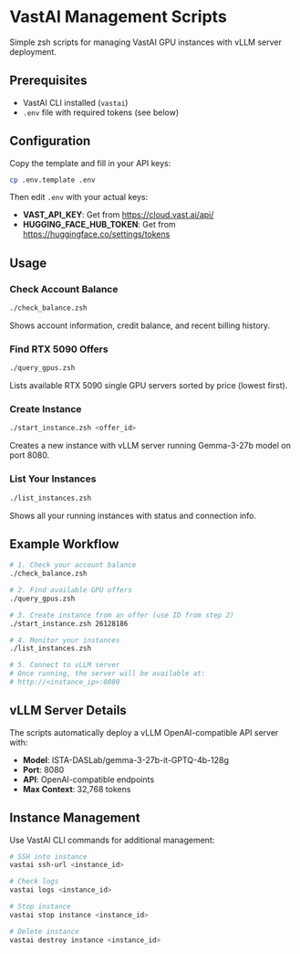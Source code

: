 # VastAI Management Scripts

Simple zsh scripts for managing VastAI GPU instances with vLLM server deployment.

## Prerequisites

- VastAI CLI installed (`vastai`)
- `.env` file with required tokens (see below)

## Configuration

Copy the template and fill in your API keys:
```bash
cp .env.template .env
```

Then edit `.env` with your actual keys:
- **VAST_API_KEY**: Get from https://cloud.vast.ai/api/
- **HUGGING_FACE_HUB_TOKEN**: Get from https://huggingface.co/settings/tokens

## Usage

### Check Account Balance
```bash
./check_balance.zsh
```
Shows account information, credit balance, and recent billing history.

### Find RTX 5090 Offers
```bash
./query_gpus.zsh
```
Lists available RTX 5090 single GPU servers sorted by price (lowest first).

### Create Instance
```bash
./start_instance.zsh <offer_id>
```
Creates a new instance with vLLM server running Gemma-3-27b model on port 8080.

### List Your Instances
```bash
./list_instances.zsh
```
Shows all your running instances with status and connection info.

## Example Workflow

```bash
# 1. Check your account balance
./check_balance.zsh

# 2. Find available GPU offers
./query_gpus.zsh

# 3. Create instance from an offer (use ID from step 2)
./start_instance.zsh 26128186

# 4. Monitor your instances
./list_instances.zsh

# 5. Connect to vLLM server
# Once running, the server will be available at:
# http://<instance_ip>:8080
```

## vLLM Server Details

The scripts automatically deploy a vLLM OpenAI-compatible API server with:
- **Model**: ISTA-DASLab/gemma-3-27b-it-GPTQ-4b-128g
- **Port**: 8080
- **API**: OpenAI-compatible endpoints
- **Max Context**: 32,768 tokens

## Instance Management

Use VastAI CLI commands for additional management:
```bash
# SSH into instance
vastai ssh-url <instance_id>

# Check logs
vastai logs <instance_id>

# Stop instance
vastai stop instance <instance_id>

# Delete instance
vastai destroy instance <instance_id>
```